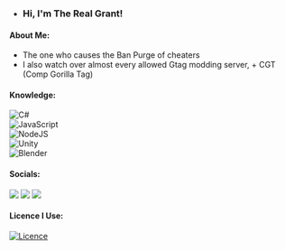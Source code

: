 - ### Hi, I'm The Real Grant!
#### About Me:
  - The one who causes the Ban Purge of cheaters
  - I also watch over almost every allowed Gtag modding server, + CGT (Comp Gorilla Tag)

#### Knowledge:
![C#](https://img.shields.io/badge/c%23-%23239120.svg?style=for-the-badge&logo=c-sharp&logoColor=white)<br>
![JavaScript](https://img.shields.io/badge/javascript-%23323330.svg?style=for-the-badge&logo=javascript&logoColor=%23F7DF1E)<br>
![NodeJS](https://img.shields.io/badge/node.js-6DA55F?style=for-the-badge&logo=node.js&logoColor=white)<br>
![Unity](https://img.shields.io/badge/unity-%23000000.svg?style=for-the-badge&logo=unity&logoColor=white)<br>
![Blender](https://img.shields.io/badge/blender-%23F5792A.svg?style=for-the-badge&logo=blender&logoColor=white)

#### Socials:
<a href="https://www.youtube.com/@RealGrant_">
  <img src="https://img.shields.io/badge/YouTube-%23FF0000.svg?style=for-the-badge&logo=YouTube&logoColor=white"></a>
<a href="https://discord.gg/9a48J35HHq">
  <img src="https://img.shields.io/badge/Discord-%235865F2.svg?style=for-the-badge&logo=discord&logoColor=white"></a>
<a href="https://github.com/RealGrant/">
  <img src="https://img.shields.io/badge/github-%23121011.svg?style=for-the-badge&logo=github&logoColor=white"></a>

#### Licence I Use:
[![Licence](https://img.shields.io/github/license/RealGrant/RealGrant?style=for-the-badge)](./LICENSE)
